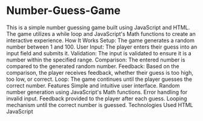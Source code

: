 # Number-Guess-Game
This is a simple number guessing game built using JavaScript and HTML. The game utilizes a while loop and JavaScript's Math functions to create an interactive experience.
How It Works
Setup: The game generates a random number between 1 and 100.
User Input: The player enters their guess into an input field and submits it.
Validation: The input is validated to ensure it is a number within the specified range.
Comparison: The entered number is compared to the generated random number.
Feedback: Based on the comparison, the player receives feedback, whether their guess is too high, too low, or correct.
Loop: The game continues until the player guesses the correct number.
Features
Simple and intuitive user interface.
Random number generation using JavaScript's Math functions.
Error handling for invalid input.
Feedback provided to the player after each guess.
Looping mechanism until the correct number is guessed.
Technologies Used
HTML
JavaScript
